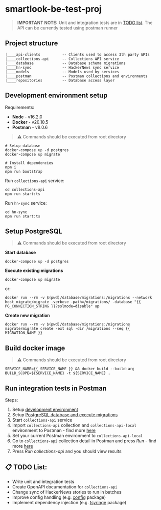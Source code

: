 # smartlook-be-test-proj

> **IMPORTANT NOTE:** Unit and integration tests are in [TODO list](#:clipboard:-todo-list:). The API can be currently tested using postman runner

## Project structure
```
|____api-clients          -- Clients used to access 3th party APIs
|____collections-api      -- Collections API service
|____database             -- Database schema migrations
|____hn-sync              -- HackerNews sync service
|____models               -- Models used by services
|____postman              -- Postman collections and environments
|____repositories         -- Database access layer
```

## Development environment setup
Requirements:
* **Node** - v16.2.0
* **Docker** - v20.10.5
* **Postman** - v8.0.6

> :warning: Commands should be executed from root directory
```
# Setup database
docker-compose up -d postgres
docker-compose up migrate

# Install dependencies
npm i
npm run bootstrap
```

Run `collections-api` service:
```
cd collections-api
npm run start:ts
```

Run `hn-sync` service:
```
cd hn-sync
npm run start:ts
```

## Setup PostgreSQL
> :warning: Commands should be executed from root directory

**Start database**
```
docker-compose up -d postgres
```

**Execute existing migrations**
```
docker-compose up migrate
```
or:
```
docker run --rm -v $(pwd)/database/migrations:/migrations --network host migrate/migrate -verbose -path=/migrations/ -database "{{ PG_CONNECTION_STRING }}?sslmode=disable" up
```

**Create new migration**
```
docker run --rm -v $(pwd)/database/migrations:/migrations migrate/migrate create -ext sql -dir /migrations --seq {{ MIGRATION_NAME }}
```

## Build docker image
> :warning: Commands should be executed from root directory

```
SERVICE_NAME={{ SERVICE_NAME }} && docker build --build-arg BUILD_SCOPE=${SERVICE_NAME} -t ${SERVICE_NAME} .
```

## Run integration tests in Postman
Steps:
1. Setup [development environment](#development-environment-setup)
2. Setup [PostgreSQL database and execute migrations](#setup-postgresql)
4. Start `collections-api` service
5. Import `collections-api` collection and `collections-api-local` environment to Postman - find more [here](https://learning.postman.com/docs/getting-started/importing-and-exporting-data/#importing-data-into-postman)
5. Set your current Postman environment to `collections-api-local`
6. Go to `collections-api` collection detail in Postman and press *Run* - find more [here](https://learning.postman.com/docs/getting-started/importing-and-exporting-data/#importing-data-into-postman)
7. Press *Run collections-api* and you should view results

## :clipboard: TODO List:
* Write unit and integration tests
* Create OpenAPI documentation for `collections-api`
* Change sync of HackerNews stories to run in batches
* Improve config handling (e.g. [config](https://www.npmjs.com/package/config) package)
* Implement dependency injection (e.g. [tsyringe](https://github.com/microsoft/tsyringe) package)
